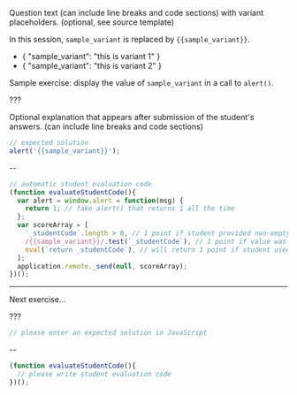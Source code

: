 Question text (can include line breaks and code sections)
with variant placeholders. (optional, see source template)

In this session, `sample_variant` is replaced by `{{sample_variant}}`.

- { "sample_variant": "this is variant 1" }
- { "sample_variant": "this is variant 2" }

Sample exercise: display the value of `sample_variant` in a call to `alert()`.

???

Optional explanation that appears after submission of the student's answers.
(can include line breaks and code sections)

```js
// expected solution
alert('{{sample_variant}}');
```

--

```js
// automatic student evaluation code
(function evaluateStudentCode(){
  var alert = window.alert = function(msg) {
    return 1; // fake alert() that returns 1 all the time
  };
  var scoreArray = [
    `_studentCode`.length > 0, // 1 point if student provided non-empty code
    /{{sample_variant}}/.test(`_studentCode`), // 1 point if value was included
    eval(`return _studentCode`), // will return 1 point if student used alert()
  ];
  application.remote._send(null, scoreArray);
})();
```

---

Next exercise...

???

```js
// please enter an expected solution in JavaScript
```

--

```js
(function evaluateStudentCode(){
  // please write student evaluation code
})();
```
